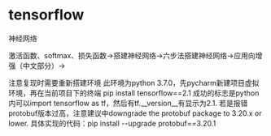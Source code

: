 # tensorflow
神经网络

激活函数、softmax、损失函数->搭建神经网络->六步法搭建神经网络->应用向增强（中文部分）->

注意复现时需要重新搭建环境 此环境为python 3.7.0，先pycharm新建项目虚拟环境，再在当前项目下的终端 pip install tensorflow==2.1 成功的标志是python内可以import tensorflow as tf，然后有tf.__version__有显示为2.1. 若是报错protobuf版本过高，注意建议中downgrade the protobuf package to 3.20.x or lower. 具体实现的代码：pip install --upgrade protobuf==3.20.1
